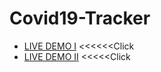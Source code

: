 # Covid19-Tracker
- [LIVE DEMO I](https://yougigun.github.io/Covid19-Tracker/) <<<<<<Click
- [LIVE DEMO II](https://covid-19-tracker-gary.web.app/) <<<<<Click
